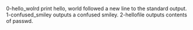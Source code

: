 0-hello_wolrd		print hello, world followed a new line to the standard output.
1-confused_smiley	outputs a confused smiley.
2-hellofile 		outputs contents of passwd.
